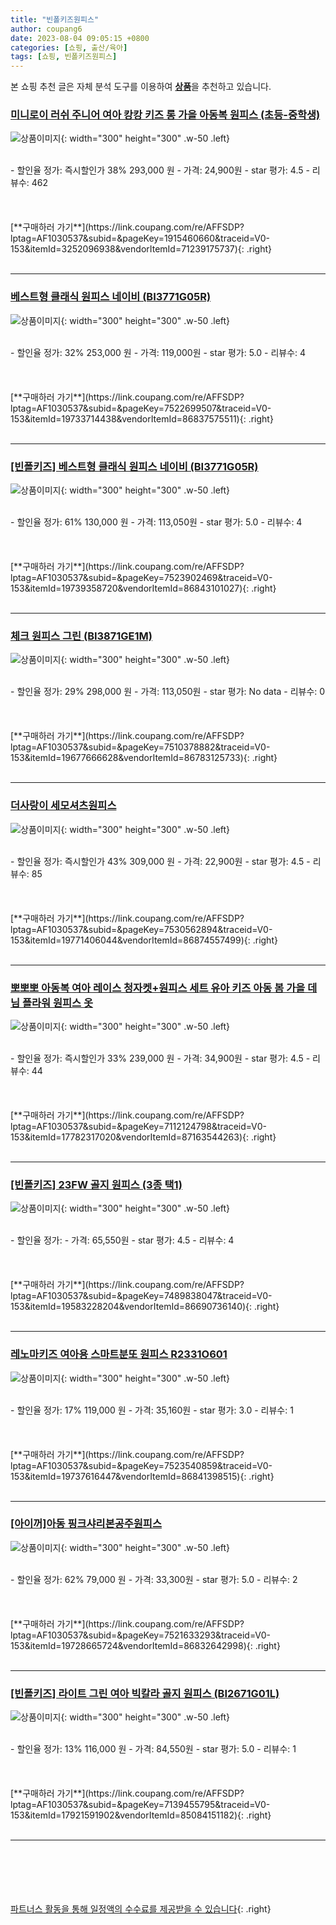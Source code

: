 ```yaml
---
title: "빈폴키즈원피스"
author: coupang6
date: 2023-08-04 09:05:15 +0800
categories: [쇼핑, 출산/육아]
tags: [쇼핑, 빈폴키즈원피스]
---
```


본 쇼핑 추천 글은 자체 분석 도구를 이용하여 [**상품**](https://link.coupang.com/a/bao1ui)을 추천하고 있습니다.

### [미니로이 러쉬 주니어 여아 캉캉 키즈 롱 가을 아동복 원피스 (초등-중학생)](https://link.coupang.com/re/AFFSDP?lptag=AF1030537&subid=&pageKey=1915460660&traceid=V0-153&itemId=3252096938&vendorItemId=71239175737)

![상품이미지](https://thumbnail9.coupangcdn.com/thumbnails/remote/230x230ex/image/vendor_inventory/0e63/309d64c20de6ca959e65d7fb2393f4584406f6c647d20409eb5f99bbbd11.jpg){: width="300" height="300" .w-50 .left}


<br>
- 할인율 정가: 즉시할인가 38%  293,000   원
- 가격: 24,900원
- star 평가: 4.5
- 리뷰수: 462
<br>
<br>
<br>
<br>
[**구매하러 가기**](https://link.coupang.com/re/AFFSDP?lptag=AF1030537&subid=&pageKey=1915460660&traceid=V0-153&itemId=3252096938&vendorItemId=71239175737){: .right}
<br>
<br>

---

### [베스트형 클래식 원피스 네이비 (BI3771G05R)](https://link.coupang.com/re/AFFSDP?lptag=AF1030537&subid=&pageKey=7522699507&traceid=V0-153&itemId=19733714438&vendorItemId=86837575511)

![상품이미지](https://thumbnail10.coupangcdn.com/thumbnails/remote/230x230ex/image/vendor_inventory/127a/28f108480bb51c42d5a38a44107fd92e2c152e2653ec33296e697bc02cb1.jpg){: width="300" height="300" .w-50 .left}


<br>
- 할인율 정가: 32%  253,000   원
- 가격: 119,000원
- star 평가: 5.0
- 리뷰수: 4
<br>
<br>
<br>
<br>
[**구매하러 가기**](https://link.coupang.com/re/AFFSDP?lptag=AF1030537&subid=&pageKey=7522699507&traceid=V0-153&itemId=19733714438&vendorItemId=86837575511){: .right}
<br>
<br>

---

### [[빈폴키즈] 베스트형 클래식 원피스 네이비 (BI3771G05R)](https://link.coupang.com/re/AFFSDP?lptag=AF1030537&subid=&pageKey=7523902469&traceid=V0-153&itemId=19739358720&vendorItemId=86843101027)

![상품이미지](https://thumbnail7.coupangcdn.com/thumbnails/remote/230x230ex/image/vendor_inventory/14aa/24d072888f52f53b3363f14aa2f95875b0fc50bd227de321655c20770e1a.jpg){: width="300" height="300" .w-50 .left}


<br>
- 할인율 정가: 61%  130,000   원
- 가격: 113,050원
- star 평가: 5.0
- 리뷰수: 4
<br>
<br>
<br>
<br>
[**구매하러 가기**](https://link.coupang.com/re/AFFSDP?lptag=AF1030537&subid=&pageKey=7523902469&traceid=V0-153&itemId=19739358720&vendorItemId=86843101027){: .right}
<br>
<br>

---

### [체크 원피스 그린 (BI3871GE1M)](https://link.coupang.com/re/AFFSDP?lptag=AF1030537&subid=&pageKey=7510378882&traceid=V0-153&itemId=19677666628&vendorItemId=86783125733)

![상품이미지](https://thumbnail10.coupangcdn.com/thumbnails/remote/230x230ex/image/vendor_inventory/c1d4/5ea531dd542baeef6970d824fe5424e7b73da8cd5e6fde883a51e5c3bd79.jpg){: width="300" height="300" .w-50 .left}


<br>
- 할인율 정가: 29%  298,000   원
- 가격: 113,050원
- star 평가: No data
- 리뷰수: 0
<br>
<br>
<br>
<br>
[**구매하러 가기**](https://link.coupang.com/re/AFFSDP?lptag=AF1030537&subid=&pageKey=7510378882&traceid=V0-153&itemId=19677666628&vendorItemId=86783125733){: .right}
<br>
<br>

---

### [더사랑이 세모셔츠원피스](https://link.coupang.com/re/AFFSDP?lptag=AF1030537&subid=&pageKey=7530562894&traceid=V0-153&itemId=19771406044&vendorItemId=86874557499)

![상품이미지](https://thumbnail7.coupangcdn.com/thumbnails/remote/230x230ex/image/vendor_inventory/adb5/77c9f380cfd7f3601a936f1558d8b1790070ea5845173d88846acef49bee.jpg){: width="300" height="300" .w-50 .left}


<br>
- 할인율 정가: 즉시할인가 43%  309,000   원
- 가격: 22,900원
- star 평가: 4.5
- 리뷰수: 85
<br>
<br>
<br>
<br>
[**구매하러 가기**](https://link.coupang.com/re/AFFSDP?lptag=AF1030537&subid=&pageKey=7530562894&traceid=V0-153&itemId=19771406044&vendorItemId=86874557499){: .right}
<br>
<br>

---

### [뽀뽀뽀 아동복 여아 레이스 청자켓+원피스 세트 유아 키즈 아동 봄 가을 데님 플라워 원피스 옷](https://link.coupang.com/re/AFFSDP?lptag=AF1030537&subid=&pageKey=7112124798&traceid=V0-153&itemId=17782317020&vendorItemId=87163544263)

![상품이미지](https://thumbnail7.coupangcdn.com/thumbnails/remote/230x230ex/image/vendor_inventory/6d6f/27b07d5f6b805939fdbcba05a7cbe2247f3c50b53143c203336c0cdf6f41.jpg){: width="300" height="300" .w-50 .left}


<br>
- 할인율 정가: 즉시할인가 33%  239,000   원
- 가격: 34,900원
- star 평가: 4.5
- 리뷰수: 44
<br>
<br>
<br>
<br>
[**구매하러 가기**](https://link.coupang.com/re/AFFSDP?lptag=AF1030537&subid=&pageKey=7112124798&traceid=V0-153&itemId=17782317020&vendorItemId=87163544263){: .right}
<br>
<br>

---

### [[빈폴키즈] 23FW 골지 원피스 (3종 택1)](https://link.coupang.com/re/AFFSDP?lptag=AF1030537&subid=&pageKey=7489838047&traceid=V0-153&itemId=19583228204&vendorItemId=86690736140)

![상품이미지](https://thumbnail7.coupangcdn.com/thumbnails/remote/230x230ex/image/vendor_inventory/7423/eaa3fc247f1fc6cc405da2ed28470223e9aa85ccbf29d2dec034bced8967.jpg){: width="300" height="300" .w-50 .left}


<br>
- 할인율 정가: 
- 가격: 65,550원
- star 평가: 4.5
- 리뷰수: 4
<br>
<br>
<br>
<br>
[**구매하러 가기**](https://link.coupang.com/re/AFFSDP?lptag=AF1030537&subid=&pageKey=7489838047&traceid=V0-153&itemId=19583228204&vendorItemId=86690736140){: .right}
<br>
<br>

---

### [레노마키즈 여아용 스마트분또 원피스 R2331O601](https://link.coupang.com/re/AFFSDP?lptag=AF1030537&subid=&pageKey=7523540859&traceid=V0-153&itemId=19737616447&vendorItemId=86841398515)

![상품이미지](https://thumbnail9.coupangcdn.com/thumbnails/remote/230x230ex/image/retail/images/2023/08/10/17/1/03507b06-fad2-4a73-9a50-da9c09982126.jpg){: width="300" height="300" .w-50 .left}


<br>
- 할인율 정가: 17%  119,000   원
- 가격: 35,160원
- star 평가: 3.0
- 리뷰수: 1
<br>
<br>
<br>
<br>
[**구매하러 가기**](https://link.coupang.com/re/AFFSDP?lptag=AF1030537&subid=&pageKey=7523540859&traceid=V0-153&itemId=19737616447&vendorItemId=86841398515){: .right}
<br>
<br>

---

### [[아이꺼]아동 핑크샤리본공주원피스](https://link.coupang.com/re/AFFSDP?lptag=AF1030537&subid=&pageKey=7521633293&traceid=V0-153&itemId=19728665724&vendorItemId=86832642998)

![상품이미지](https://thumbnail9.coupangcdn.com/thumbnails/remote/230x230ex/image/vendor_inventory/a25f/4e23c23cb7598d9d0bdd6f1ca02d103062281a8c0bed578ae1ea3a6c47bd.jpg){: width="300" height="300" .w-50 .left}


<br>
- 할인율 정가: 62%  79,000   원
- 가격: 33,300원
- star 평가: 5.0
- 리뷰수: 2
<br>
<br>
<br>
<br>
[**구매하러 가기**](https://link.coupang.com/re/AFFSDP?lptag=AF1030537&subid=&pageKey=7521633293&traceid=V0-153&itemId=19728665724&vendorItemId=86832642998){: .right}
<br>
<br>

---

### [[빈폴키즈] 라이트 그린 여아 빅칼라 골지 원피스 (BI2671G01L)](https://link.coupang.com/re/AFFSDP?lptag=AF1030537&subid=&pageKey=7139455795&traceid=V0-153&itemId=17921591902&vendorItemId=85084151182)

![상품이미지](https://thumbnail7.coupangcdn.com/thumbnails/remote/230x230ex/image/vendor_inventory/3825/7b29c9dcf4b39a6b2eb5a71e2a8c52d0c2918e6d37ca94b46178bec57813.jpg){: width="300" height="300" .w-50 .left}


<br>
- 할인율 정가: 13%  116,000   원
- 가격: 84,550원
- star 평가: 5.0
- 리뷰수: 1
<br>
<br>
<br>
<br>
[**구매하러 가기**](https://link.coupang.com/re/AFFSDP?lptag=AF1030537&subid=&pageKey=7139455795&traceid=V0-153&itemId=17921591902&vendorItemId=85084151182){: .right}
<br>
<br>

---
<br><br><br><br><br> [파트너스 활동을 통해 일정액의 수수료를 제공받을 수 있습니다](https://link.coupang.com/a/bao1ui){: .right}